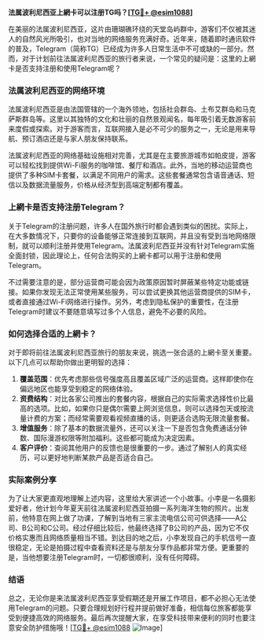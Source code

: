 **法属波利尼西亚上網卡可以注册TG吗？[[TG💪+ @esim1088](https://t.me/s/esim1088)]**

在美丽的法属波利尼西亚，这片由珊瑚礁环绕的天堂岛屿群中，游客们不仅被其迷人的自然风光所吸引，也对当地的网络服务充满好奇。近年来，随着即时通讯软件的普及，Telegram（简称TG）已经成为许多人日常生活中不可或缺的一部分。然而，对于计划前往法属波利尼西亚的旅行者来说，一个常见的疑问是：这里的上網卡是否支持注册和使用Telegram呢？

### 法属波利尼西亚的网络环境

法属波利尼西亚是由法国管辖的一个海外领地，包括社会群岛、土布艾群岛和马克萨斯群岛等。这里以其独特的文化和壮丽的自然景观闻名，每年吸引着无数游客前来度假或探索。对于游客而言，互联网接入是必不可少的服务之一，无论是用来导航、预订酒店还是与家人朋友保持联系。

法属波利尼西亚的网络基础设施相对完善，尤其是在主要旅游城市如帕皮提，游客可以轻松找到提供Wi-Fi服务的咖啡馆、餐厅和酒店。此外，当地的移动运营商也提供了多种SIM卡套餐，以满足不同用户的需求。这些套餐通常包含语音通话、短信以及数据流量服务，价格从经济型到高端定制都有覆盖。

### 上網卡是否支持注册Telegram？

关于Telegram的注册问题，许多人在国外旅行时都会遇到类似的困扰。实际上，在大多数情况下，只要你的设备能够正常连接到互联网，并且没有受到当地网络限制，就可以顺利注册并使用Telegram。法属波利尼西亚并没有针对Telegram实施全面封锁，因此理论上，任何合法购买的上網卡都可以用于注册和使用Telegram。

不过需要注意的是，部分运营商可能会因为政策原因暂时屏蔽某些特定功能或链接。如果你发现无法正常使用某些服务，可以尝试更换其他运营商提供的SIM卡，或者直接通过Wi-Fi网络进行操作。另外，考虑到隐私保护的重要性，在注册Telegram时建议不要随意填写过多个人信息，避免不必要的风险。

### 如何选择合适的上網卡？

对于即将前往法属波利尼西亚旅行的朋友来说，挑选一张合适的上網卡至关重要。以下几点可以帮助你做出更明智的选择：

1. **覆盖范围**：优先考虑那些信号强度高且覆盖区域广泛的运营商。这样即使你在偏远地区也能享受到稳定的网络体验。
2. **资费结构**：对比各家公司推出的套餐内容，根据自己的实际需求选择性价比最高的选项。比如，如果你只是偶尔需要上网浏览信息，则可以选择包天或按流量计费的方案；而经常需要观看视频直播的话，则更适合选购无限流量套餐。
3. **增值服务**：除了基本的数据流量外，还可以关注一下是否包含免费通话分钟数、国际漫游权限等附加福利。这些都可能成为决定因素。
4. **客户评价**：查阅其他用户的反馈也是很重要的一步。通过了解别人的真实经历，可以更好地判断某款产品是否适合自己。

### 实际案例分享

为了让大家更直观地理解上述内容，这里给大家讲述一个小故事。小李是一名摄影爱好者，他计划今年夏天前往法属波利尼西亚拍摄一系列海洋生物的照片。出发前，他特意在网上做了功课，了解到当地有三家主流电信公司可供选择——A公司、B公司和C公司。经过仔细比较后，他最终选择了B公司的产品，因为它不仅价格实惠而且网络质量相当不错。到达目的地之后，小李发现自己的手机信号一直很稳定，无论是拍摄过程中查看资料还是与朋友分享作品都非常方便。更重要的是，当他想要注册Telegram时，一切都很顺利，没有任何障碍。

### 结语

总之，无论你是来法属波利尼西亚享受假期还是开展工作项目，都不必担心无法使用Telegram的问题。只要合理规划好行程并提前做好准备，相信每位旅客都能享受到便捷高效的网络服务。最后再次提醒大家，在享受科技带来便利的同时也要注意安全防护措施哦！[[TG💪+ @esim1088](https://t.me/s/esim1088) ![Image](https://i.postimg.cc/4NQfJmqS/Snipaste-2025-05-13-00-14-12.png)]